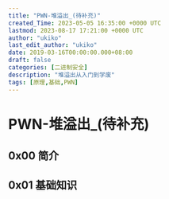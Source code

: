 ```yaml
---
title: "PWN-堆溢出_(待补充)"
created_Time: 2023-05-05 16:35:00 +0000 UTC
lastmod: 2023-08-17 17:21:00 +0000 UTC
author: "ukiko"
last_edit_author: "ukiko"
date: 2019-03-16T00:00:00.000+08:00
draft: false
categories: [二进制安全]
description: "堆溢出从入门到学废"
tags: [原理,基础,PWN]
---
```


# PWN-堆溢出_(待补充)

## 0x00 简介



## 0x01 基础知识


